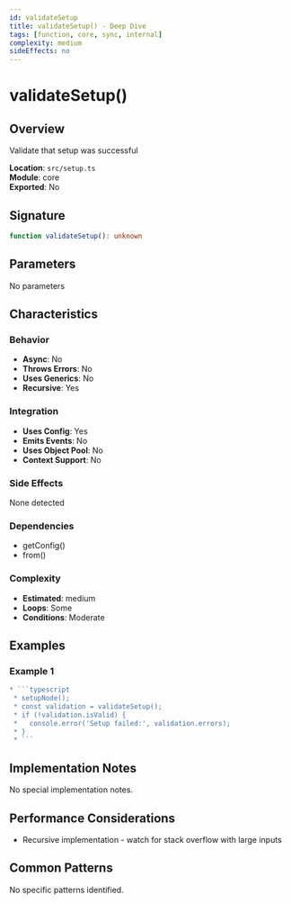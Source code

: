 ```yaml
---
id: validateSetup
title: validateSetup() - Deep Dive
tags: [function, core, sync, internal]
complexity: medium
sideEffects: no
---
```


# validateSetup()

## Overview
Validate that setup was successful

**Location**: `src/setup.ts`  
**Module**: core  
**Exported**: No  

## Signature
```typescript
function validateSetup(): unknown
```

## Parameters
No parameters

## Characteristics

### Behavior
- **Async**: No
- **Throws Errors**: No
- **Uses Generics**: No
- **Recursive**: Yes

### Integration
- **Uses Config**: Yes
- **Emits Events**: No
- **Uses Object Pool**: No
- **Context Support**: No

### Side Effects
None detected

### Dependencies
- getConfig()
- from()

### Complexity
- **Estimated**: medium
- **Loops**: Some
- **Conditions**: Moderate


## Examples

### Example 1
```typescript
* ```typescript
 * setupNode();
 * const validation = validateSetup();
 * if (!validation.isValid) {
 *   console.error('Setup failed:', validation.errors);
 * }
 * ```
```



## Implementation Notes
No special implementation notes.

## Performance Considerations
- Recursive implementation - watch for stack overflow with large inputs

## Common Patterns
No specific patterns identified.
